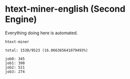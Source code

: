 # htext-miner-english (Second Engine)

Everything doing here is automated.

```
htext-miner

total: 1530/9523 (16.066365641079493%)

job0: 345
job1: 390
job2: 521
job3: 274
```